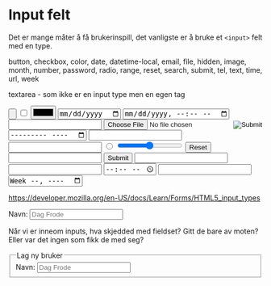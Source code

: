 # Input felt

Det er mange måter å få brukerinspill, det vanligste er å bruke et `<input>` felt med en type.

button, checkbox, color, date, datetime-local, email, file, hidden, image, month, number, password, radio, range, reset,
search, submit, tel, text, time, url, week

textarea - som ikke er en input type men en egen tag

<input type="button">
<input type="checkbox">
<input type="color">
<input type="date">
<input type="datetime-local">
<input type="email">
<input type="file">
<input type="hidden">
<input type="image">
<input type="month">
<input type="number">
<input type="password">
<input type="radio">
<input type="range">
<input type="reset">
<input type="search">
<input type="submit">
<input type="tel">
<input type="text">
<input type="time">
<input type="url">
<input type="week">

https://developer.mozilla.org/en-US/docs/Learn/Forms/HTML5_input_types

<label>Navn: <input placeholder="Dag Frode"></label>

Når vi er inneom inputs, hva skjedded med fieldset? Gitt de bare av moten? Eller var det ingen som fikk de med seg?

<fieldset>
<legend>Lag ny bruker</legend>
<label>Navn: <input placeholder="Dag Frode"></label>
</fieldset>
